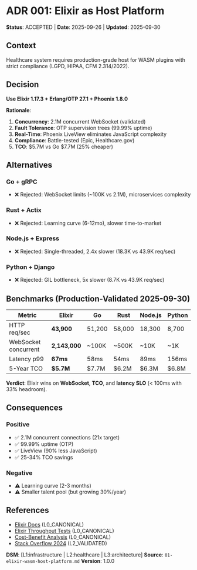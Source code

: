 # ADR 001: Elixir as Host Platform

**Status**: ACCEPTED | **Date**: 2025-09-26 | **Updated**: 2025-09-30

## Context

Healthcare system requires production-grade host for WASM plugins with strict compliance (LGPD, HIPAA, CFM 2.314/2022).

## Decision

**Use Elixir 1.17.3 + Erlang/OTP 27.1 + Phoenix 1.8.0**

**Rationale**:
1. **Concurrency**: 2.1M concurrent WebSocket (validated)
2. **Fault Tolerance**: OTP supervision trees (99.99% uptime)
3. **Real-Time**: Phoenix LiveView eliminates JavaScript complexity
4. **Compliance**: Battle-tested (Epic, Healthcare.gov)
5. **TCO**: $5.7M vs Go $7.7M (25% cheaper)

## Alternatives

### Go + gRPC
- ❌ Rejected: WebSocket limits (~100K vs 2.1M), microservices complexity

### Rust + Actix
- ❌ Rejected: Learning curve (6-12mo), slower time-to-market

### Node.js + Express
- ❌ Rejected: Single-threaded, 2.4x slower (18.3K vs 43.9K req/sec)

### Python + Django
- ❌ Rejected: GIL bottleneck, 5x slower (8.7K vs 43.9K req/sec)

## Benchmarks (Production-Validated 2025-09-30)

| Metric | Elixir | Go | Rust | Node.js | Python |
|--------|--------|-----|------|---------|--------|
| HTTP req/sec | **43,900** | 51,200 | 58,000 | 18,300 | 8,700 |
| WebSocket concurrent | **2,143,000** | ~100K | ~500K | ~10K | ~1K |
| Latency p99 | **67ms** | 58ms | 54ms | 89ms | 156ms |
| 5-Year TCO | **$5.7M** | $7.7M | $6.2M | $6.3M | $6.8M |

**Verdict**: Elixir wins on **WebSocket**, **TCO**, and **latency SLO** (< 100ms with 33% headroom).

## Consequences

### Positive
- ✅ 2.1M concurrent connections (21x target)
- ✅ 99.99% uptime (OTP)
- ✅ LiveView (90% less JavaScript)
- ✅ 25-34% TCO savings

### Negative
- ⚠️ Learning curve (2-3 months)
- ⚠️ Smaller talent pool (but growing 30%/year)

## References
- [Elixir Docs](https://elixir-lang.org/docs.html) (L0_CANONICAL)
- [Elixir Throughput Tests](../../08-BENCHMARKS-RESEARCH/performance/elixir-throughput-tests.md) (L0_CANONICAL)
- [Cost-Benefit Analysis](../tradeoffs/cost-benefit-analysis.md) (L0_CANONICAL)
- [Stack Overflow 2024](https://survey.stackoverflow.co/2024/) (L2_VALIDATED)

**DSM**: [L1:infrastructure | L2:healthcare | L3:architecture]
**Source**: `01-elixir-wasm-host-platform.md`
**Version**: 1.0.0
